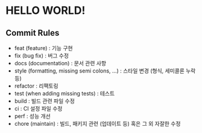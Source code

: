 # HELLO WORLD!

## Commit Rules

- feat (feature) : 기능 구현
- fix (bug fix) : 버그 수정
- docs (documentation) : 문서 관련 사항
- style (formatting, missing semi colons, …) : 스타일 변경 (형식, 세미콜론 누락 등)
- refactor : 리팩토링
- test (when adding missing tests) : 테스트
- build : 빌드 관련 파일 수정
- ci : CI 설정 파일 수정
- perf : 성능 개선
- chore (maintain) : 빌드, 패키지 관련 (업데이트 등) 혹은 그 외 자잘한 수정